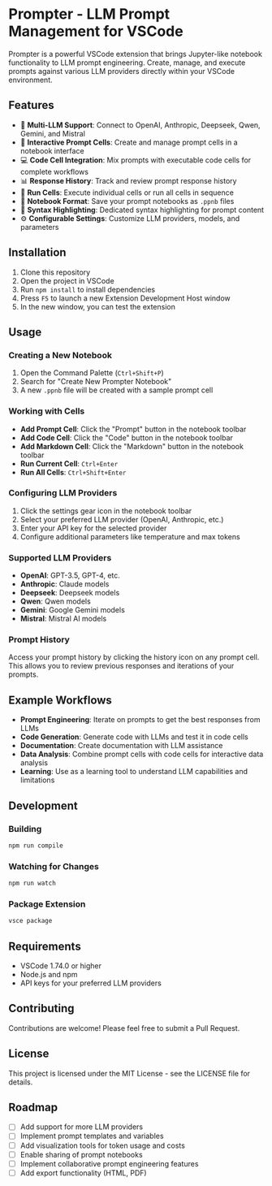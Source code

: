 # Prompter - LLM Prompt Management for VSCode

Prompter is a powerful VSCode extension that brings Jupyter-like notebook functionality to LLM prompt engineering. Create, manage, and execute prompts against various LLM providers directly within your VSCode environment.

## Features

- 🤖 **Multi-LLM Support**: Connect to OpenAI, Anthropic, Deepseek, Qwen, Gemini, and Mistral
- 📝 **Interactive Prompt Cells**: Create and manage prompt cells in a notebook interface
- 💻 **Code Cell Integration**: Mix prompts with executable code cells for complete workflows
- 📊 **Response History**: Track and review prompt response history
- 🔄 **Run Cells**: Execute individual cells or run all cells in sequence
- 📁 **Notebook Format**: Save your prompt notebooks as `.ppnb` files
- 🎨 **Syntax Highlighting**: Dedicated syntax highlighting for prompt content
- ⚙️ **Configurable Settings**: Customize LLM providers, models, and parameters

## Installation

1. Clone this repository
2. Open the project in VSCode
3. Run `npm install` to install dependencies
4. Press `F5` to launch a new Extension Development Host window
5. In the new window, you can test the extension

## Usage

### Creating a New Notebook

1. Open the Command Palette (`Ctrl+Shift+P`)
2. Search for "Create New Prompter Notebook"
3. A new `.ppnb` file will be created with a sample prompt cell

### Working with Cells

- **Add Prompt Cell**: Click the "Prompt" button in the notebook toolbar
- **Add Code Cell**: Click the "Code" button in the notebook toolbar
- **Add Markdown Cell**: Click the "Markdown" button in the notebook toolbar
- **Run Current Cell**: `Ctrl+Enter`
- **Run All Cells**: `Ctrl+Shift+Enter`

### Configuring LLM Providers

1. Click the settings gear icon in the notebook toolbar
2. Select your preferred LLM provider (OpenAI, Anthropic, etc.)
3. Enter your API key for the selected provider
4. Configure additional parameters like temperature and max tokens

### Supported LLM Providers

- **OpenAI**: GPT-3.5, GPT-4, etc.
- **Anthropic**: Claude models
- **Deepseek**: Deepseek models
- **Qwen**: Qwen models
- **Gemini**: Google Gemini models
- **Mistral**: Mistral AI models

### Prompt History

Access your prompt history by clicking the history icon on any prompt cell. This allows you to review previous responses and iterations of your prompts.

## Example Workflows

- **Prompt Engineering**: Iterate on prompts to get the best responses from LLMs
- **Code Generation**: Generate code with LLMs and test it in code cells
- **Documentation**: Create documentation with LLM assistance
- **Data Analysis**: Combine prompt cells with code cells for interactive data analysis
- **Learning**: Use as a learning tool to understand LLM capabilities and limitations

## Development

### Building

```bash
npm run compile
```

### Watching for Changes

```bash
npm run watch
```

### Package Extension

```bash
vsce package
```

## Requirements

- VSCode 1.74.0 or higher
- Node.js and npm
- API keys for your preferred LLM providers

## Contributing

Contributions are welcome! Please feel free to submit a Pull Request.

## License

This project is licensed under the MIT License - see the LICENSE file for details.

## Roadmap

- [ ] Add support for more LLM providers
- [ ] Implement prompt templates and variables
- [ ] Add visualization tools for token usage and costs
- [ ] Enable sharing of prompt notebooks
- [ ] Implement collaborative prompt engineering features
- [ ] Add export functionality (HTML, PDF)